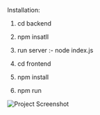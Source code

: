 Installation:

1) cd backend
2) npm insatll
3) run server :- node index.js

4) cd frontend
5) npm install
6) npm run

![Project Screenshot](https://github.com/yourusername/yourrepository/blob/main/images/screenshot.png)

   

